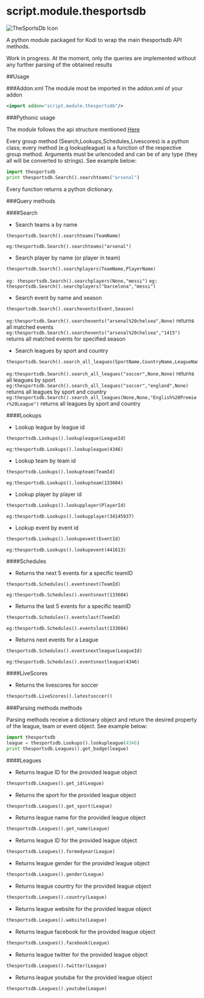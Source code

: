 # script.module.thesportsdb
![TheSportsDb Icon](http://s11.postimg.org/5cq70m2j7/icon.png)

A python module packaged for Kodi to wrap the main thesportsdb API methods.

Work in progress. 
At the moment, only the queries are implemented without any further parsing of the obtained results

##Usage

###Addon.xml
The module most be imported in the addon.xml of your addon
```xml
<import addon="script.module.thesportsdb"/>
```

###Pythonic usage

The module follows the api structure mentioned [Here](http://www.thesportsdb.com/forum/viewtopic.php?f=6&t=5)

Every group method (Search,Lookups,Schedules,Livescores) is a python class; every method (e.g lookupleague) is a function of the respective group method. Arguments must be urlencoded and can be of any type (they all will be converted to strings).
See example below:

```python
import thesportsdb
print thesportsdb.Search().searchteams("arsenal")
```
Every function returns a python dictionary.

###Query methods

####Search
* Search teams a by name
```python
thesportsdb.Search().searchteams(TeamName)
```
`eg:thesportsdb.Search().searchteams("arsenal")`

* Search player by name (or player in team)
```python
thesportsdb.Search().searchplayers(TeamName,PlayerName)
```
`eg: thesportsdb.Search().searchplayers(None,"messi")`
`eg: thesportsdb.Search().searchplayers("barcelona","messi")`

* Search event by name and season
```python
thesportsdb.Search().searchevents(Event,Season)
```
`eg:thesportsdb.Search().searchevents("arsenal%20chelsea",None)` returns all matched events
`eg:thesportsdb.Search().searchevents("arsenal%20chelsea","1415")` returns all matched events for specified season

* Search leagues by sport and country
```python
thesportsdb.Search().search_all_leagues(SportName,CountryName,LeagueName)
```
`eg:thesportsdb.Search().search_all_leagues("soccer",None,None)` returns all leagues by sport
`eg:thesportsdb.Search().search_all_leagues("soccer","england",None)` returns all leagues by sport and country
`eg:thesportsdb.Search().search_all_leagues(None,None,"English%20Premier%20League")` returns all leagues by sport and country

####Lookups

* Lookup league by league id
```python
thesportsdb.Lookups().lookupleague(LeagueId)
```
`eg:thesportsdb.Lookups().lookupleague(4346)`

* Lookup team by team id
```python
thesportsdb.Lookups().lookupteam(TeamId)
```
`eg:thesportsdb.Lookups().lookupteam(133604)`

* Lookup player by player id
```python
thesportsdb.Lookups().lookupplayer(PlayerId)
```
`eg:thesportsdb.Lookups().lookupplayer(34145937)`

* Lookup event by event id
```python
thesportsdb.Lookups().lookupevent(EventId)
```
`eg:thesportsdb.Lookups().lookupevent(441613)`

####Schedules

* Returns the next 5 events for a specific teamID
```python
thesportsdb.Schedules().eventsnext(TeamId)
```
`eg:thesportsdb.Schedules().eventsnext(133604)`

* Returns the last 5 events for a specific teamID
```python
thesportsdb.Schedules().eventslast(TeamId)
```
`eg:thesportsdb.Schedules().eventslast(133604)`

* Returns next events for a League
```python
thesportsdb.Schedules().eventsnextleague(LeagueId)
```
`eg:thesportsdb.Schedules().eventsnextleague(4346)`

####LiveScores

* Returns the livescores for soccer
```python
thesportsdb.LiveScores().latestsoccer()
```


###Parsing methods methods

Parsing methods receive a dictionary object and return the desired property of the league, team or event object. See example below:

```python
import thesportsdb
league = thesportsdb.Lookups().lookupleague(4346)
print thesportsdb.Leagues().get_badge(league)
```

####Leagues

* Returns league ID for the provided league object
```python
thesportsdb.Leagues().get_id(League)
```

* Returns the sport for the provided league object
```python
thesportsdb.Leagues().get_sport(League)
```

* Returns league name for the provided league object
```python
thesportsdb.Leagues().get_name(League)
```

* Returns league ID for the provided league object
```python
thesportsdb.Leagues().formedyear(League)
```

* Returns league gender for the provided league object
```python
thesportsdb.Leagues().gender(League)
```

* Returns league country for the provided league object
```python
thesportsdb.Leagues().country(League)
```

* Returns league website for the provided league object
```python
thesportsdb.Leagues().website(League)
```

* Returns league facebook for the provided league object
```python
thesportsdb.Leagues().facebook(League)
```

* Returns league twitter for the provided league object
```python
thesportsdb.Leagues().twitter(League)
```

* Returns league youtube for the provided league object
```python
thesportsdb.Leagues().youtube(League)
```

